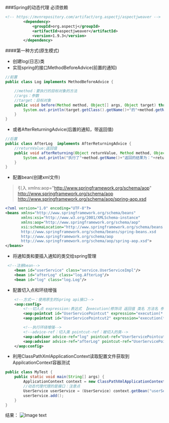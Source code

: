 ###Spring的动态代理
必须依赖
```xml
<!-- https://mvnrepository.com/artifact/org.aspectj/aspectjweaver -->
        <dependency>
            <groupId>org.aspectj</groupId>
            <artifactId>aspectjweaver</artifactId>
            <version>1.9.3</version>
        </dependency>
```
####第一种方式(原生模式)
- 创建log(日志)类
- 实现spring的接口MethodBeforeAdvice(前置的通知)
```java
//前置
public class Log implements MethodBeforeAdvice {

    //method：要执行的目标对象的方法
    //args：参数
    //target：目标对象
    public void before(Method method, Object[] args, Object target) throws Throwable {
        System.out.println(target.getClass().getName()+"的"+method.getName()+"被执行了");
    }
}
```
- 或者AfterReturningAdvice(后置的通知，带返回值)
```java
//后置
public class AfterLog  implements AfterReturningAdvice {
    //returnValue:返回值
    public void afterReturning(Object returnValue, Method method, Object[] args, Object target) throws Throwable {
        System.out.println("执行了"+method.getName()+"返回的结果为："+returnValue);
    }
}
```
- 配置bean(创建xml文件)
>引入 xmlns:aop="http://www.springframework.org/schema/aop"
>http://www.springframework.org/schema/aop
        http://www.springframework.org/schema/aop/spring-aop.xsd
```xml
<?xml version="1.0" encoding="UTF-8"?>
<beans xmlns="http://www.springframework.org/schema/beans"
       xmlns:xsi="http://www.w3.org/2001/XMLSchema-instance"
       xmlns:aop="http://www.springframework.org/schema/aop"
       xsi:schemaLocation="http://www.springframework.org/schema/beans
       http://www.springframework.org/schema/beans/spring-beans.xsd
       http://www.springframework.org/schema/aop
       http://www.springframework.org/schema/aop/spring-aop.xsd">
</beans>
```
- 将通知类和要插入通知的类交给spring管理
```xml
 <!--注册bean-->
    <bean id="userService" class="service.UserServiceImpl"/>
    <bean id="afterLog" class="log.AfterLog"/>
    <bean id="log" class="log.Log"/>
```
- 配置切入点和环绕增强
```xml
    <!--方式一：使用原生的Spring api接口-->
    <aop:config>
        <!--切入点 expression:表达式 【execution(修饰词 返回值 类名 方法名 参数)】(固定写法)-->
        <aop:pointcut id="UserServicePointcut" expression="execution(* service.UserServiceImpl.*(..))"/>
        <aop:pointcut id="UserServicePointcut2" expression="execution(* service.UserServiceImpl.add())"/>

        <!--执行环绕增强-->
        <!--advice-ref：切入类 pointcut-ref：被切入的类-->
        <aop:advisor advice-ref="log" pointcut-ref="UserServicePointcut"/>
        <aop:advisor advice-ref="afterLog" pointcut-ref="UserServicePointcut"/>
    </aop:config>
```
- 利用ClassPathXmlApplicationContext读取配置文件获取到AppilcationContext容器测试
```java
public class MyTest {
    public static void main(String[] args) {
        ApplicationContext context = new ClassPathXmlApplicationContext("applicationContext.xml");
        //动态代理代理的是接口：注意点
        UserService userService = (UserService) context.getBean("userService");
        userService.add();
    }
}
```
结果：
![Image text](https://github.com/2541864996/spring-/blob/master/spring-09-aop/src/main/resources/img/%E7%BB%93%E6%9E%9C.png?raw=true)

